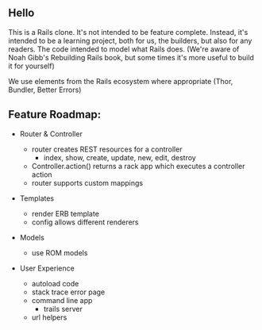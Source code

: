 ##  Hello
This is a Rails clone. It's not intended to be feature complete. Instead, it's intended to be a learning project, both for us, the builders, but also for any readers. The code intended to model what Rails does. (We're aware of Noah Gibb's Rebuilding Rails book, but some times it's more useful to build it for yourself)

We use elements from the Rails ecosystem where appropriate (Thor, Bundler, Better Errors)

## Feature Roadmap:

- Router & Controller
  - router creates REST resources for a controller
    - index, show, create, update, new, edit, destroy
  - Controller.action() returns a rack app which executes a controller action
  - router supports custom mappings

- Templates
  - render ERB template
  - config allows different renderers

- Models
  - use ROM models

- User Experience
  - autoload code
  - stack trace error page
  - command line app
    - trails server
  - url helpers

